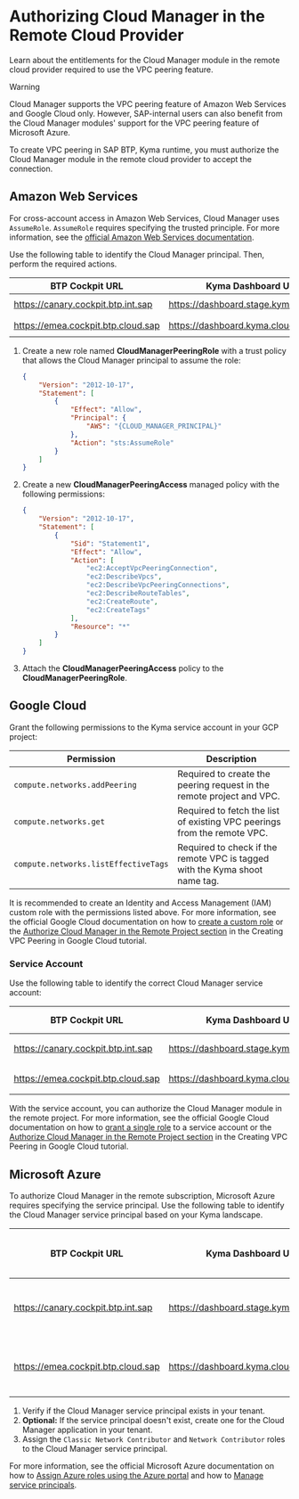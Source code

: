 # Authorizing Cloud Manager in the Remote Cloud Provider

Learn about the entitlements for the Cloud Manager module in the remote cloud provider required to use the VPC peering feature.

> [!WARNING]
> Cloud Manager supports the VPC peering feature of Amazon Web Services and Google Cloud only.
> However, SAP-internal users can also benefit from the Cloud Manager modules' support for the VPC peering feature of Microsoft Azure.

To create VPC peering in SAP BTP, Kyma runtime, you must authorize the Cloud Manager module in the remote cloud provider to accept the connection.

## Amazon Web Services

For cross-account access in Amazon Web Services, Cloud Manager uses `AssumeRole`. `AssumeRole` requires specifying the trusted principle. For more information, see the [official Amazon Web Services documentation](https://awscli.amazonaws.com/v2/documentation/api/latest/reference/sts/assume-role.html).

Use the following table to identify the Cloud Manager principal. Then, perform the required actions.

| BTP Cockpit URL                    | Kyma Dashboard URL                     | Cloud Manager Principal                                      |
|------------------------------------|----------------------------------------|--------------------------------------------------------------|
| https://canary.cockpit.btp.int.sap | https://dashboard.stage.kyma.cloud.sap | `arn:aws:iam::194230256199:user/cloud-manager-peering-stage` |
| https://emea.cockpit.btp.cloud.sap | https://dashboard.kyma.cloud.sap       | `arn:aws:iam::194230256199:user/cloud-manager-peering-prod`  |
<!-- The stage landscape is visible only in the Internal DRAFT version of Help Portal docs. The stage landscape is not part of the Cloud Production version of Help Portal docs -->

1. Create a new role named **CloudManagerPeeringRole** with a trust policy that allows the Cloud Manager principal to assume the role:

    ```json
    {
        "Version": "2012-10-17",
        "Statement": [
            {
                "Effect": "Allow",
                "Principal": {
                    "AWS": "{CLOUD_MANAGER_PRINCIPAL}"
                },
                "Action": "sts:AssumeRole"
            }
        ]
    }

    ```

2. Create a new **CloudManagerPeeringAccess** managed policy with the following permissions:

    ```json
    {
        "Version": "2012-10-17",
        "Statement": [
            {
                "Sid": "Statement1",
                "Effect": "Allow",
                "Action": [
                    "ec2:AcceptVpcPeeringConnection",
                    "ec2:DescribeVpcs",
                    "ec2:DescribeVpcPeeringConnections",
                    "ec2:DescribeRouteTables",
                    "ec2:CreateRoute",
                    "ec2:CreateTags"
                ],
                "Resource": "*"
            }
        ]
    }
    ```

3. Attach the **CloudManagerPeeringAccess** policy to the **CloudManagerPeeringRole**.

## Google Cloud

Grant the following permissions to the Kyma service account in your GCP project:

| Permission                           | Description                                                                 |
|--------------------------------------|-----------------------------------------------------------------------------|
| `compute.networks.addPeering`        | Required to create the peering request in the remote project and VPC.       |
| `compute.networks.get`               | Required to fetch the list of existing VPC peerings from the remote VPC.    |
| `compute.networks.listEffectiveTags` | Required to check if the remote VPC is tagged with the Kyma shoot name tag. |

It is recommended to create an Identity and Access Management (IAM) custom role with the permissions listed above. 
For more information, see the official Google Cloud documentation on how to [create a custom role](https://cloud.google.com/iam/docs/creating-custom-roles#creating) or the [Authorize Cloud Manager in the Remote Project section](tutorials/01-30-20-gcp-vpc-peering.md#authorize-cloud-manager-in-the-remote-project) in the Creating VPC Peering in Google Cloud tutorial.

### Service Account

Use the following table to identify the correct Cloud Manager service account:

| BTP Cockpit URL                    | Kyma Dashboard URL                     | Cloud Manager Service Account                                          |
|------------------------------------|----------------------------------------|------------------------------------------------------------------------|
| https://canary.cockpit.btp.int.sap | https://dashboard.stage.kyma.cloud.sap | `cloud-manager-peering@sap-ti-dx-kyma-mps-stage.iam.gserviceaccount.com` |
| https://emea.cockpit.btp.cloud.sap | https://dashboard.kyma.cloud.sap       | `cloud-manager-peering@sap-ti-dx-kyma-mps-prod.iam.gserviceaccount.com`  |
<!-- The stage landscape is visible only in the Internal DRAFT version of Help Portal docs. The stage landscape is not part of the Cloud Production version of Help Portal docs -->

With the service account, you can authorize the Cloud Manager module in the remote project.
For more information, see the official Google Cloud documentation on how to [grant a single role](https://cloud.google.com/iam/docs/granting-changing-revoking-access#grant-single-role) to a service account or the [Authorize Cloud Manager in the Remote Project section](tutorials/01-30-20-gcp-vpc-peering.md#authorize-cloud-manager-in-the-remote-project) in the Creating VPC Peering in Google Cloud tutorial.

## Microsoft Azure
<!-- VPC peering for Microsoft Azure is visible only in the Internal DRAFT version of Help Portal docs and it is not part of the Cloud Production version of Help Portal docs -->

To authorize Cloud Manager in the remote subscription, Microsoft Azure requires specifying the service principal. Use the following table to identify the Cloud Manager service principal based on your Kyma landscape.

| BTP Cockpit URL                    | Kyma Dashboard URL                     | Cloud Manager Service Principal  | Cloud Manager Application (Client) ID |
|------------------------------------|----------------------------------------|----------------------------------|---------------------------------------|
| https://canary.cockpit.btp.int.sap | https://dashboard.stage.kyma.cloud.sap | kyma-cloud-manager-peering-stage | 8e08320c-7e81-42bd-9eee-e5dae04cadf0  |
| https://emea.cockpit.btp.cloud.sap | https://dashboard.kyma.cloud.sap       | kyma-cloud-manager-peering-prod  | 202aa655-369d-4fe7-bbbc-d033d96a687e  |

1. Verify if the Cloud Manager service principal exists in your tenant.
2. **Optional:** If the service principal doesn't exist, create one for the Cloud Manager application in your tenant.
3. Assign the `Classic Network Contributor` and `Network Contributor` roles to the Cloud Manager service principal.

For more information, see the official Microsoft Azure documentation on how to [Assign Azure roles using the Azure portal](https://learn.microsoft.com/en-us/azure/role-based-access-control/role-assignments-portal) and how to [Manage service principals](https://learn.microsoft.com/en-us/azure/databricks/admin/users-groups/service-principals).